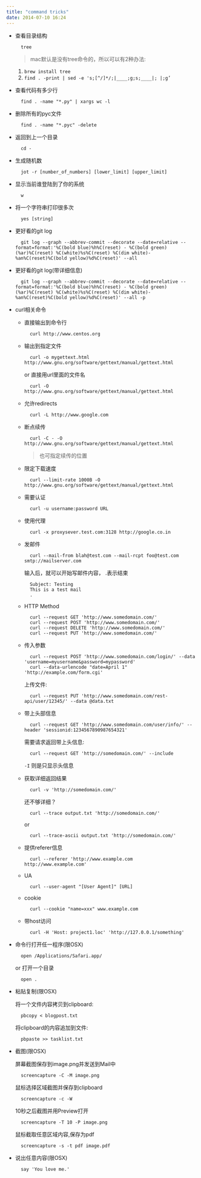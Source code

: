 ```yaml
---
title: "command tricks"
date: 2014-07-10 16:24
---
```


* 查看目录结构

        tree

    > mac默认是没有tree命令的，所以可以有2种办法:

    1. `brew install tree`
    2. `find . -print | sed -e 's;[^/]*/;|____;g;s;____|; |;g’`

* 查看代码有多少行

        find . -name "*.py" | xargs wc -l

* 删除所有的pyc文件

        find . -name "*.pyc" -delete

* 返回到上一个目录

        cd -

* 生成随机数

        jot -r [number_of_numbers] [lower_limit] [upper_limit]

* 显示当前谁登陆到了你的系统

        w

* 将一个字符串打印很多次

        yes [string]

* 更好看的git log

        git log --graph --abbrev-commit --decorate --date=relative --format=format:'%C(bold blue)%h%C(reset) - %C(bold green)(%ar)%C(reset) %C(white)%s%C(reset) %C(dim white)- %an%C(reset)%C(bold yellow)%d%C(reset)' --all

* 更好看的git log(带详细信息)

        git log --graph --abbrev-commit --decorate --date=relative --format=format:'%C(bold blue)%h%C(reset) - %C(bold green)(%ar)%C(reset) %C(white)%s%C(reset) %C(dim white)- %an%C(reset)%C(bold yellow)%d%C(reset)' --all -p

* curl相关命令

    * 直接输出到命令行

            curl http://www.centos.org

    * 输出到指定文件

            curl -o mygettext.html http://www.gnu.org/software/gettext/manual/gettext.html

        or 直接用url里面的文件名

            curl -O http://www.gnu.org/software/gettext/manual/gettext.html

    * 允许redirects

            curl -L http://www.google.com

    * 断点续传

            curl -C - -O http://www.gnu.org/software/gettext/manual/gettext.html

        > 也可指定续传的位置

    * 限定下载速度

            curl --limit-rate 1000B -O http://www.gnu.org/software/gettext/manual/gettext.html

    * 需要认证

            curl -u username:password URL

    * 使用代理

            curl -x proxysever.test.com:3128 http://google.co.in

    * 发邮件

            curl --mail-from blah@test.com --mail-rcpt foo@test.com smtp://mailserver.com

        输入后，就可以开始写邮件内容， .表示结束

            Subject: Testing
            This is a test mail
            .

    * HTTP Method

            curl --request GET 'http://www.somedomain.com/'
            curl --request POST 'http://www.somedomain.com/'
            curl --request DELETE 'http://www.somedomain.com/'
            curl --request PUT 'http://www.somedomain.com/'
    * 传入参数

            curl --request POST 'http://www.somedomain.com/login/' --data 'username=myusername&password=mypassword'
            curl --data-urlencode "date=April 1" 'http://example.com/form.cgi'

        上传文件:

            curl --request PUT 'http://www.somedomain.com/rest-api/user/12345/' --data @data.txt

    * 带上头部信息

            curl --request GET 'http://www.somedomain.com/user/info/' --header 'sessionid:1234567890987654321'

        需要请求返回带上头信息:

            curl --request GET 'http://somedomain.com/' --include

        `-I` 则是只显示头信息

    * 获取详细返回结果

            curl -v 'http://somedomain.com/'

        还不够详细？

            curl --trace output.txt 'http://somedomain.com/'

        or

            curl --trace-ascii output.txt 'http://somedomain.com/'

    * 提供referer信息

            curl --referer 'http://www.example.com http://www.example.com'

    * UA

            curl --user-agent "[User Agent]" [URL]

    * cookie

            curl --cookie "name=xxx" www.example.com

    * 带host访问

            curl -H 'Host: project1.loc' 'http://127.0.0.1/something'

* 命令行打开任一程序(限OSX)

        open /Applications/Safari.app/

    or 打开一个目录

        open .

* 粘贴复制(限OSX)

    将一个文件内容拷贝到clipboard:

        pbcopy < blogpost.txt

    将clipboard的内容追加到文件:

        pbpaste >> tasklist.txt

* 截图(限OSX)

    屏幕截图保存到image.png并发送到Mail中

        screencapture -C -M image.png

    鼠标选择区域截图并保存到clipboard

        screencapture -c -W

    10秒之后截图并用Preview打开

        screencapture -T 10 -P image.png

    鼠标截取任意区域内容,保存为pdf

        screencapture -s -t pdf image.pdf

* 说出任意内容(限OSX)

        say 'You love me.'
